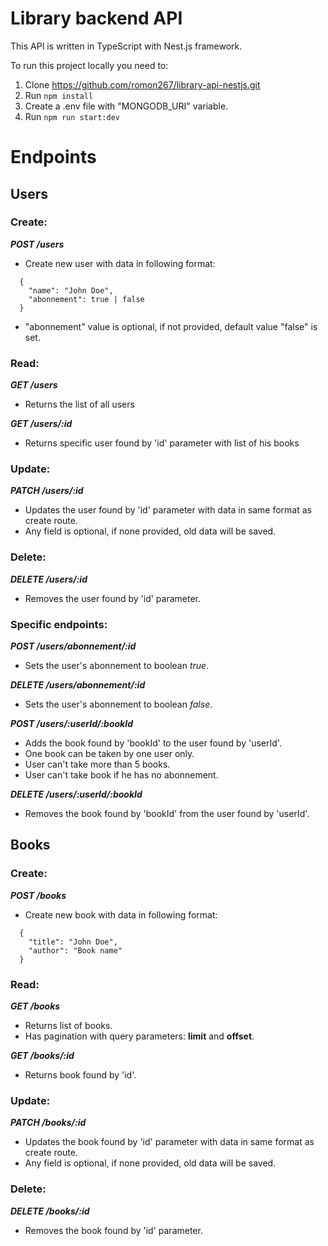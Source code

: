 # Library backend API
This API is written in TypeScript with Nest.js framework.

To run this project locally you need to:
1. Clone https://github.com/romon267/library-api-nestjs.git
2. Run ```npm install```
3. Create a .env file with "MONGODB_URI" variable.
4. Run ```npm run start:dev```

# Endpoints

## Users

### Create:

***POST /users***

- Create new user with data in following format:
```
  {
    "name": "John Doe",
    "abonnement": true | false
  }
```
- "abonnement" value is optional, if not provided, default value "false" is set.

### Read:

***GET /users***

- Returns the list of all users


***GET /users/:id***

- Returns specific user found by 'id' parameter with list of his books

### Update:

***PATCH /users/:id***

- Updates the user found by 'id' parameter with data in same format as create route.
- Any field is optional, if none provided, old data will be saved.

### Delete:

***DELETE /users/:id***

- Removes the user found by 'id' parameter.

### Specific endpoints:

***POST /users/abonnement/:id***

- Sets the user's abonnement to boolean *true*.


***DELETE /users/abonnement/:id***

- Sets the user's abonnement to boolean *false*.


***POST /users/:userId/:bookId***

- Adds the book found by 'bookId' to the user found by 'userId'.
- One book can be taken by one user only.
- User can't take more than 5 books.
- User can't take book if he has no abonnement.


***DELETE /users/:userId/:bookId***

- Removes the book found by 'bookId' from the user found by 'userId'.

## Books

### Create:

***POST /books***

- Create new book with data in following format:
```
  {
    "title": "John Doe",
    "author": "Book name"
  }
```

### Read:

***GET /books***

- Returns list of books.
- Has pagination with query parameters: **limit** and **offset**.


***GET /books/:id***

- Returns book found by 'id'.

### Update:

***PATCH /books/:id***

- Updates the book found by 'id' parameter with data in same format as create route.
- Any field is optional, if none provided, old data will be saved.

### Delete:

***DELETE /books/:id***

- Removes the book found by 'id' parameter.

